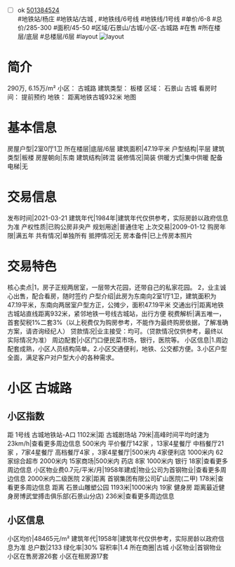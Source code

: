- [ ] ok [501384524](https://bj.5i5j.com/ershoufang/501384524.html)  
 #地铁站/杨庄 #地铁站/古城 ,  #地铁线/6号线 #地铁线/1号线
#单价/6-8 #总价/285-300 #面积/45-50   #区域/石景山/古城/小区-古城路 #在售 #所在楼层/底层 #总楼层/6层 #layout 
![layout](http://image2a.5i5j.com/bdir/layout/6e24705ef7a14d109e1dd57d3b97488f.jpg_P5.jpg) 
# 简介 
 290万,  6.15万/m² 
小区： 古城路
建筑类型： 板楼
区域： 石景山 古城
看房时间： 提前预约
地铁： 距离地铁古城932米 地图
# 基本信息 
 房屋户型|2室0厅1卫
所在楼层|底层/6层
建筑面积|47.19平米
户型结构|平层
建筑类型|板楼
房屋朝向|东南
建筑结构|砖混
装修情况|简装
供暖方式|集中供暖
配备电梯|无
# 交易信息 
 发布时间|2021-03-21
建筑年代|1984年|建筑年代仅供参考，实际房龄以政府信息为准
产权性质|已购公房非央产
规划用途|普通住宅
上次交易|2009-01-12
购房年限|满五年
共有情况|单独所有
抵押情况|无
房本备件|已上传房本照片
# 交易特色 
 核心卖点|1，房子正规两居室，一层带大花园，还带自己的私家花园。 2，业主诚心出售，配合看房，随时签约
户型介绍|此房为东南向2室1厅1卫，建筑面积为47.19平米，东南向两居室户型方正，公摊少，面积47.19平米
交通出行|距离地铁古城站直线距离932米，紧邻地铁一号线古城站，出行方便
税费解析|满五唯一，首套契税1%二套3%（以上税费仅为购房参考，不能作为最终购房依据，了解准确方案，请咨询经纪人）
贷款情况|业主接受：均可。（贷款情况仅供参考，最终以实际情况为准）
周边配套|小区门口便民菜市场，银行，医院等。
小区信息|1.周边配套成熟，小区人员结构简单。2.小区交通便利，地铁、公交都方便。3.小区户型全面，满足客户对户型大小的各种需求。
# 小区 古城路
## 小区指数 
 距 1号线 古城地铁站-A口 1102米|距 古城剧场站 79米|高峰时间平均时速为23km/h|查看更多周边信息
500米内 平价餐厅142家 ，13家4星餐厅
中档餐厅21家 ，7家4星餐厅
高档餐厅4家 ，3家4星餐厅|500米内 4家便利店
1000米内 62家综合超市
2000米内 15家商场|500米内 药店 8家
1000米内 银行 18家|查看更多周边信息
小区物业费0.7元/平米/月|1958年建成|物业公司为首钢物业|查看更多周边信息
2000米内二级医院 2家|距离 首钢集团有限公司矿山医院(二甲)  178米|查看更多周边信息
距离 石景山雕塑公园 1193米|1000米内 19家 健身房
距离最近健身房博武堂搏击俱乐部(石景山分店) 236米|查看更多周边信息
## 小区信息 
 小区均价|48465元/m²
建筑年代|1958年|建筑年代仅供参考，实际房龄以政府信息为准
总户数|2133
绿化率|30%
容积率|1.4
所在商圈|古城
小区物业|首钢物业
小区在售房源26套
小区在租房源17套

